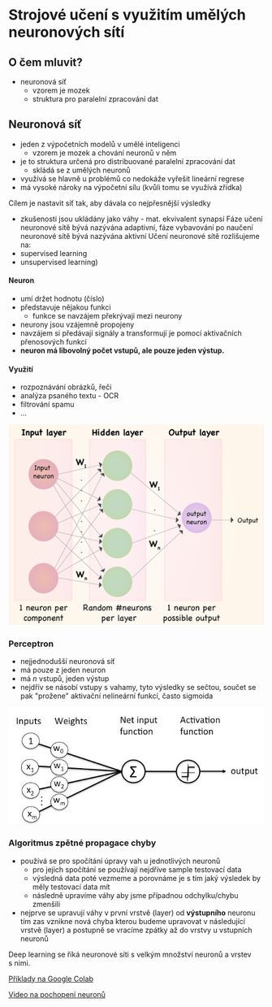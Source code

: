 # Strojové učení s využitím umělých neuronových sítí

## O čem mluvit?
- neuronová síť
	- vzorem je mozek
	- struktura pro paralelní zpracování dat
## Neuronová síť
- jeden z výpočetních modelů v umělé inteligenci
	- vzorem je mozek a chování neuronů v něm
- je to struktura určená pro distribuované paralelní zpracování dat
	- skládá se z umělých neuronů
- využívá se hlavně u problémů co nedokáže vyřešit lineární regrese
- má vysoké nároky na výpočetní sílu (kvůli tomu se využívá zřídka)

Cílem je nastavit síť tak, aby dávala co nejpřesnější výsledky
-  zkušenosti jsou ukládány jako váhy - mat. ekvivalent synapsí
Fáze učení neuronové sítě bývá nazývána adaptivní, fáze vybavování po naučení neuronové sítě bývá nazývána aktivní
Učení neuronové sítě rozlišujeme na:
- supervised learning
- unsupervised learning)
#### Neuron
- umí držet hodnotu (číslo)
- představuje nějakou funkci
	- funkce se navzájem překrývají mezi neurony
- neurony jsou vzájemně propojeny
- navzájem si předávají signály a transformují je pomocí aktivačních přenosových funkcí
- **neuron má libovolný počet vstupů, ale pouze jeden výstup.**
#### Využití
- rozpoznávání obrázků, řeči
- analýza psaného textu - OCR
- filtrování spamu
- ...

![neuronova sit](../images/19_neuronova_sit.png)
### Perceptron
- nejjednodušší neuronová síť
- má pouze z jeden neuron
- má _n_ vstupů, jeden výstup
- nejdřív se násobí vstupy s vahamy, tyto výsledky se sečtou, součet se pak "prožene" aktivační nelineární funkcí, často sigmoida

![perceptron](../images/19_perceptron.jpg)
### Algoritmus zpětné propagace chyby
- používá se pro spočítání úpravy vah u jednotlivých neuronů
	- pro jejich spočítání se používají nejdříve sample testovací data
	- výsledná data poté vezmeme a porovnáme je s tím jaký výsledek by měly testovací data mít
	- následně upravíme váhy aby jsme případnou odchylku/chybu zmenšili
- nejprve se upravují váhy v první vrstvě (layer) od **výstupního** neuronu tím zas vznikne nová chyba kterou budeme upravovat v následující vrstvě (layer) a postupně se vracíme zpátky až do vrstvy u vstupních neuronů

Deep learning se říká neuronové síti s velkým množství neuronů a vrstev s nimi.

[Příklady na Google Colab](https://colab.research.google.com/drive/1XDJuMFQyvx5vTVE5E4BQCZwLbVs1YJGa?usp=sharing#scrollTo=LCNMnvvGvpM3)

[Video na pochopení neuronů](https://youtu.be/aircAruvnKk?si=C9XAgIpqNWmIsXJ3)
